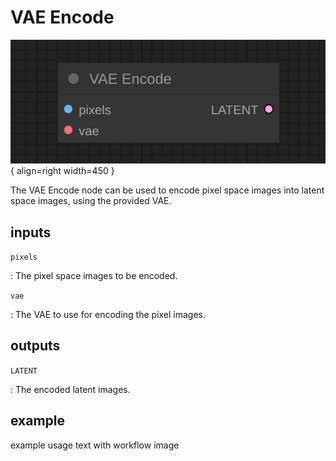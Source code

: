 # VAE Encode

![VAE Encode node](media/VAEEncode.svg){ align=right width=450 }

The VAE Encode node can be used to encode pixel space images into latent space images, using the provided VAE.

## inputs

`pixels`

:   The pixel space images to be encoded.

`vae`

:   The VAE to use for encoding the pixel images.


## outputs

`LATENT`

:   The encoded latent images.

## example

example usage text with workflow image